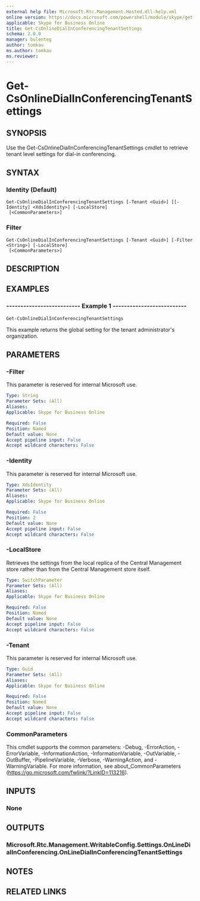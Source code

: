 ```yaml
---
external help file: Microsoft.Rtc.Management.Hosted.dll-help.xml 
online version: https://docs.microsoft.com/powershell/module/skype/get-csonlinedialinconferencingtenantsettings
applicable: Skype for Business Online
title: Get-CsOnlineDialInConferencingTenantSettings
schema: 2.0.0
manager: bulenteg
author: tomkau
ms.author: tomkau
ms.reviewer:
---
```


# Get-CsOnlineDialInConferencingTenantSettings

## SYNOPSIS
Use the Get-CsOnlineDialInConferencingTenantSettings cmdlet to retrieve tenant level settings for dial-in conferencing.

## SYNTAX

### Identity (Default)
```
Get-CsOnlineDialInConferencingTenantSettings [-Tenant <Guid>] [[-Identity] <XdsIdentity>] [-LocalStore]
 [<CommonParameters>]
```

### Filter
```
Get-CsOnlineDialInConferencingTenantSettings [-Tenant <Guid>] [-Filter <String>] [-LocalStore]
 [<CommonParameters>]
```

## DESCRIPTION

## EXAMPLES

### -------------------------- Example 1 --------------------------
```
Get-CsOnlineDialInConferencingTenantSettings
```

This example returns the global setting for the tenant administrator's organization.


## PARAMETERS

### -Filter
This parameter is reserved for internal Microsoft use.

```yaml
Type: String
Parameter Sets: (All)
Aliases: 
Applicable: Skype for Business Online

Required: False
Position: Named
Default value: None
Accept pipeline input: False
Accept wildcard characters: False
```

### -Identity
This parameter is reserved for internal Microsoft use.

```yaml
Type: XdsIdentity
Parameter Sets: (All)
Aliases: 
Applicable: Skype for Business Online

Required: False
Position: 2
Default value: None
Accept pipeline input: False
Accept wildcard characters: False
```

### -LocalStore
Retrieves the settings from the local replica of the Central Management store rather than from the Central Management store itself.

```yaml
Type: SwitchParameter
Parameter Sets: (All)
Aliases: 
Applicable: Skype for Business Online

Required: False
Position: Named
Default value: None
Accept pipeline input: False
Accept wildcard characters: False
```

### -Tenant
This parameter is reserved for internal Microsoft use.

```yaml
Type: Guid
Parameter Sets: (All)
Aliases: 
Applicable: Skype for Business Online

Required: False
Position: Named
Default value: None
Accept pipeline input: False
Accept wildcard characters: False
```

### CommonParameters
This cmdlet supports the common parameters: -Debug, -ErrorAction, -ErrorVariable, -InformationAction, -InformationVariable, -OutVariable, -OutBuffer, -PipelineVariable, -Verbose, -WarningAction, and -WarningVariable. For more information, see about_CommonParameters (https://go.microsoft.com/fwlink/?LinkID=113216).


## INPUTS

### None


## OUTPUTS

### Microsoft.Rtc.Management.WritableConfig.Settings.OnLineDialInConferencing.OnLineDialInConferencingTenantSettings


## NOTES


## RELATED LINKS

